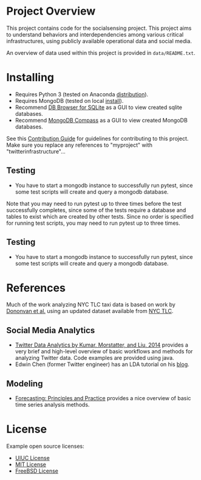 # Project Overview
This project contains code for the socialsensing project. This project aims to understand behaviors and interdependencies among various critical infrastructures, using publicly available operational data and social media.

An overview of data used within this project is provided in `data/README.txt`.

# Installing
- Requires Python 3 (tested on Anaconda [distribution](https://www.anaconda.com/download/#macos)).
- Requires MongoDB (tested on local [install](https://docs.mongodb.com/manual/installation/#tutorial-installation)).
- Recommend [DB Browser for SQLite](http://sqlitebrowser.org/) as a GUI to view created sqlite databases.
- Recommend [MongoDB Compass](https://www.mongodb.com/download-center#compass) as a GUI to view created MongoDB databases.

See this [Contribution Guide](https://github.com/Tran-Research-Group/mypythonproject/blob/master/CONTRIBUTING.md) for guidelines for contributing to this project. Make sure you replace any references to "myproject" with "twitterinfrastructure"...

## Testing
- You have to start a mongodb instance to successfully run pytest, since some test scripts will create and query a mongodb database.

Note that you may need to run pytest up to three times before the test successfully completes, since some of the tests require a database and tables to exist which are created by other tests. Since no order is specified for running test scripts, you may need to run pytest up to three times.

## Testing
- You have to start a mongodb instance to successfully run pytest, since some test scripts will create and query a mongodb database.

# References
Much of the work analyzing NYC TLC taxi data is based on work by [Dononvan et al.](http://dx.doi.org/10.1016/j.trc.2017.03.002) using an updated dataset available from [NYC TLC](http://www.nyc.gov/html/tlc/html/about/trip_record_data.shtml).

## Social Media Analytics
- [Twitter Data Analytics by Kumar, Morstatter, and Liu, 2014](https://www.springer.com/us/book/9781461493716) provides a very brief and high-level overview of basic workflows and methods for analyzing Twitter data. Code examples are provided using java.
- Edwin Chen (former Twitter engineer) has an LDA tutorial on his [blog](http://blog.echen.me/2011/08/22/introduction-to-latent-dirichlet-allocation/).

## Modeling
- [Forecasting: Principles and Practice](https://otexts.com/fpp2/) provides a nice overview of basic time series analysis methods.

# License
Example open source licenses:

- [UIUC License](https://otm.illinois.edu/disclose-protect/illinois-open-source-license)
- [MIT License](https://opensource.org/licenses/MIT)
- [FreeBSD License](https://opensource.org/licenses/BSD-2-Clause)
